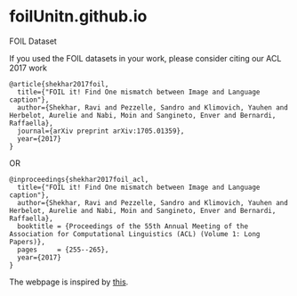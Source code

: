# foilUnitn.github.io
FOIL Dataset


If you used the FOIL datasets in your work, please consider citing our ACL 2017 work

```
@article{shekhar2017foil,
  title={"FOIL it! Find One mismatch between Image and Language caption"},
  author={Shekhar, Ravi and Pezzelle, Sandro and Klimovich, Yauhen and Herbelot, Aurelie and Nabi, Moin and Sangineto, Enver and Bernardi, Raffaella},
  journal={arXiv preprint arXiv:1705.01359},
  year={2017}
}
```
OR
```
@inproceedings{shekhar2017foil_acl,
  title={"FOIL it! Find One mismatch between Image and Language caption"},
  author={Shekhar, Ravi and Pezzelle, Sandro and Klimovich, Yauhen and Herbelot, Aurelie and Nabi, Moin and Sangineto, Enver and Bernardi, Raffaella},
  booktitle = {Proceedings of the 55th Annual Meeting of the Association for Computational Linguistics (ACL) (Volume 1: Long Papers)},
  pages     = {255--265},
  year={2017}
}

```



The webpage is inspired by [this](http://people.csail.mit.edu/bce/mistaken/).
